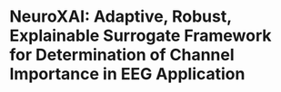 # NeuroXAI: Adaptive, Robust, Explainable Surrogate Framework for Determination of Channel Importance in EEG Application


